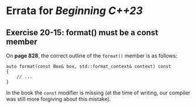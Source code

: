 # Errata for *Beginning C++23*

## Exercise 20-15: format() must be a const member

On **page 828**, the correct outline of the `format()` member is as follows:

```
auto format(const Box& box, std::format_context& context) const
{
    // ...
}
```

In the book the `const` modifier is missing 
(at the time of writing, our compiler was still more forgiving about this mistake).

<!---
***

On **page xx** [Summary of error]:
 
Details of error here. Highlight key pieces in **bold**.

***
-->
